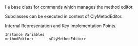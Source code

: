 I a base class for commands which manages the method editor.

Subclasses can be executed in context of ClyMetodEditor.

Internal Representation and Key Implementation Points.

    Instance Variables
	methodEditor:		<ClyMethodEditor>